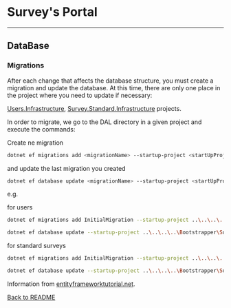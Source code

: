 Survey's Portal
================================
--------------------------------

## DataBase

### Migrations

<p>After each change that affects the database structure, you must create a migration and update the database.
At this time, there are only one place in the project where you need to update if necessary:

[Users.Infrastructure](../Backend/Modules/Users/SurveysPortal.Modules.Users.Infrastructure), 
[Survey.Standard.Infrastructure](../Backend/Modules/Surveys/Standard/SurveysPortal.Modules.Surveys.Standard.Infrastructure)
 projects.</p>
<p>In order to migrate, we go to the DAL directory in a given project and execute the commands:</p>

Create ne migration
```bash
dotnet ef migrations add <migrationName> --startup-project <startUpProjectName> --project <proejctName> --context <contextName>
```

<p>and update the last migration you created</p>

```bash
dotnet ef database update <migrationName> --startup-project <startUpProjectName> --project <proejctName> --context <contextName>
```

e.g. 

for users
```bash
dotnet ef migrations add InitialMigration --startup-project ..\..\..\..\Bootstrapper\SurveysPortal.Bootstrapper\SurveysPortal.Bootstrapper.csproj --project .\SurveysPortal.Modules.Users.Infrastructure.csproj --context UsersDbContext
```

```bash
dotnet ef database update --startup-project ..\..\..\..\Bootstrapper\SurveysPortal.Bootstrapper\SurveysPortal.Bootstrapper.csproj --project .\SurveysPortal.Modules.Users.Infrastructure.csproj --context UsersDbContext
```

for standard surveys
```bash
dotnet ef migrations add InitialMigration --startup-project ..\..\..\..\Bootstrapper\SurveysPortal.Bootstrapper\SurveysPortal.Bootstrapper.csproj --project .\SurveysPortal.Modules.Surveys.Standard.Infrastructure.csproj --context StandardSurveysDbContext 
```

```bash
dotnet ef database update --startup-project ..\..\..\..\Bootstrapper\SurveysPortal.Bootstrapper\SurveysPortal.Bootstrapper.csproj --project .\SurveysPortal.Modules.Surveys.Standard.Infrastructure.csproj --context StandardSurveysDbContext
```



Information from [entityframeworktutorial.net](https://www.entityframeworktutorial.net/efcore/cli-commands-for-ef-core-migration.aspx).


[Back to README](../../README.md)